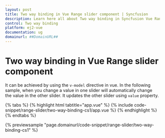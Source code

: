 ```yaml
---
layout: post
title: Two way binding in Vue Range slider component | Syncfusion
description: Learn here all about Two way binding in Syncfusion Vue Range slider component of Syncfusion Essential JS 2 and more.
control: Two way binding 
platform: ej2-vue
documentation: ug
domainurl: ##DomainURL##
---
```


# Two way binding in Vue Range slider component

It can be achieved by using the `v-model` directive in vue. In the following sample, when you change a value in one slider will automatically change the value in the other slider. It updates the other slider using `value` property.

{% tabs %}
{% highlight html tabtitle="app.vue" %}
{% include code-snippet/range-slider/two-way-binding-cs1/app.vue %}
{% endhighlight %}
{% endtabs %}
        
{% previewsample "page.domainurl/code-snippet/range-slider/two-way-binding-cs1" %}